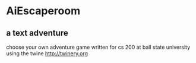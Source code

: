 # AiEscaperoom
## a text adventure 

choose your own adventure game written for cs 200 at ball state university
using the twine
http://twinery.org   
 
